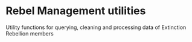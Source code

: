 # Rebel Management utilities

Utility functions for querying, cleaning and processing data of Extinction Rebellion members
